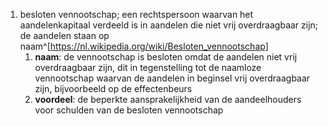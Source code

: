 1. besloten vennootschap; een rechtspersoon waarvan het aandelenkapitaal verdeeld is in aandelen die niet vrij overdraagbaar zijn; de aandelen staan op naam^[https://nl.wikipedia.org/wiki/Besloten_vennootschap]
	1. **naam**: de vennootschap is besloten omdat de aandelen niet vrij overdraagbaar zijn, dit in tegenstelling tot de naamloze vennootschap waarvan de aandelen in beginsel vrij overdraagbaar zijn, bijvoorbeeld op de effectenbeurs
	2. **voordeel**: de beperkte aansprakelijkheid van de aandeelhouders voor schulden van de besloten vennootschap